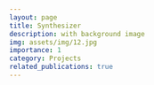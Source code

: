 ```yaml
---
layout: page
title: Synthesizer
description: with background image
img: assets/img/12.jpg
importance: 1
category: Projects
related_publications: true
---
```


